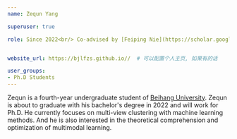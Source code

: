 ```yaml
---
name: Zequn Yang

superuser: true

role: Since 2022<br/> Co-advised by [Feiping Nie](https://scholar.google.com/citations?user=2oB4nAIAAAAJ&hl=en)


website_url: https://bjlfzs.github.io//  # 可以配置个人主页, 如果有的话

user_groups:
- Ph.D Students
---
```

Zequn is a fourth-year undergraduate student of [Beihang University](https://www.buaa.edu.cn/index.htm). Zequn is about to graduate with his bachelor's degree in 2022 and will work for Ph.D. He currently focuses on multi-view clustering with machine learning methods. And he is also interested in the theoretical comprehension and optimization of multimodal learning.